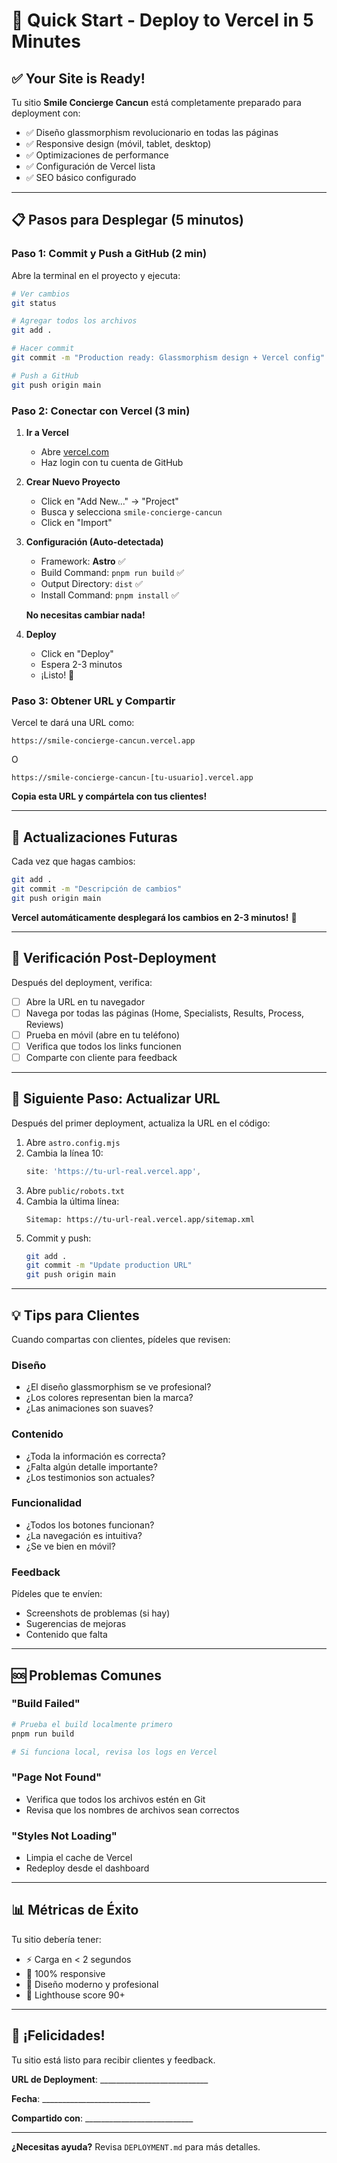 # 🚀 Quick Start - Deploy to Vercel in 5 Minutes

## ✅ Your Site is Ready!

Tu sitio **Smile Concierge Cancun** está completamente preparado para deployment con:

- ✅ Diseño glassmorphism revolucionario en todas las páginas
- ✅ Responsive design (móvil, tablet, desktop)
- ✅ Optimizaciones de performance
- ✅ Configuración de Vercel lista
- ✅ SEO básico configurado

---

## 📋 Pasos para Desplegar (5 minutos)

### Paso 1: Commit y Push a GitHub (2 min)

Abre la terminal en el proyecto y ejecuta:

```bash
# Ver cambios
git status

# Agregar todos los archivos
git add .

# Hacer commit
git commit -m "Production ready: Glassmorphism design + Vercel config"

# Push a GitHub
git push origin main
```

### Paso 2: Conectar con Vercel (3 min)

1. **Ir a Vercel**
   - Abre [vercel.com](https://vercel.com)
   - Haz login con tu cuenta de GitHub

2. **Crear Nuevo Proyecto**
   - Click en "Add New..." → "Project"
   - Busca y selecciona `smile-concierge-cancun`
   - Click en "Import"

3. **Configuración (Auto-detectada)**
   - Framework: **Astro** ✅
   - Build Command: `pnpm run build` ✅
   - Output Directory: `dist` ✅
   - Install Command: `pnpm install` ✅
   
   **No necesitas cambiar nada!**

4. **Deploy**
   - Click en "Deploy"
   - Espera 2-3 minutos
   - ¡Listo! 🎉

### Paso 3: Obtener URL y Compartir

Vercel te dará una URL como:
```
https://smile-concierge-cancun.vercel.app
```

O

```
https://smile-concierge-cancun-[tu-usuario].vercel.app
```

**Copia esta URL y compártela con tus clientes!**

---

## 🔄 Actualizaciones Futuras

Cada vez que hagas cambios:

```bash
git add .
git commit -m "Descripción de cambios"
git push origin main
```

**Vercel automáticamente desplegará los cambios en 2-3 minutos!** 🚀

---

## 📱 Verificación Post-Deployment

Después del deployment, verifica:

- [ ] Abre la URL en tu navegador
- [ ] Navega por todas las páginas (Home, Specialists, Results, Process, Reviews)
- [ ] Prueba en móvil (abre en tu teléfono)
- [ ] Verifica que todos los links funcionen
- [ ] Comparte con cliente para feedback

---

## 🎯 Siguiente Paso: Actualizar URL

Después del primer deployment, actualiza la URL en el código:

1. Abre `astro.config.mjs`
2. Cambia la línea 10:
   ```js
   site: 'https://tu-url-real.vercel.app',
   ```
3. Abre `public/robots.txt`
4. Cambia la última línea:
   ```
   Sitemap: https://tu-url-real.vercel.app/sitemap.xml
   ```
5. Commit y push:
   ```bash
   git add .
   git commit -m "Update production URL"
   git push origin main
   ```

---

## 💡 Tips para Clientes

Cuando compartas con clientes, pídeles que revisen:

### Diseño
- ¿El diseño glassmorphism se ve profesional?
- ¿Los colores representan bien la marca?
- ¿Las animaciones son suaves?

### Contenido
- ¿Toda la información es correcta?
- ¿Falta algún detalle importante?
- ¿Los testimonios son actuales?

### Funcionalidad
- ¿Todos los botones funcionan?
- ¿La navegación es intuitiva?
- ¿Se ve bien en móvil?

### Feedback
Pídeles que te envíen:
- Screenshots de problemas (si hay)
- Sugerencias de mejoras
- Contenido que falta

---

## 🆘 Problemas Comunes

### "Build Failed"
```bash
# Prueba el build localmente primero
pnpm run build

# Si funciona local, revisa los logs en Vercel
```

### "Page Not Found"
- Verifica que todos los archivos estén en Git
- Revisa que los nombres de archivos sean correctos

### "Styles Not Loading"
- Limpia el cache de Vercel
- Redeploy desde el dashboard

---

## 📊 Métricas de Éxito

Tu sitio debería tener:
- ⚡ Carga en < 2 segundos
- 📱 100% responsive
- 🎨 Diseño moderno y profesional
- 🚀 Lighthouse score 90+

---

## 🎉 ¡Felicidades!

Tu sitio está listo para recibir clientes y feedback.

**URL de Deployment**: ___________________________

**Fecha**: ___________________________

**Compartido con**: ___________________________

---

**¿Necesitas ayuda?** Revisa `DEPLOYMENT.md` para más detalles.
